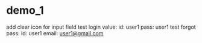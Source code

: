 # demo_1


add clear icon for input field
test login value: id: user1 pass: user1
test forgot pass: id: user1 email: user1@gmail.com
